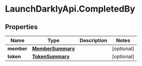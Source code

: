 # LaunchDarklyApi.CompletedBy

## Properties

Name | Type | Description | Notes
------------ | ------------- | ------------- | -------------
**member** | [**MemberSummary**](MemberSummary.md) |  | [optional] 
**token** | [**TokenSummary**](TokenSummary.md) |  | [optional] 


